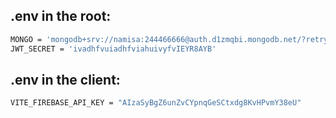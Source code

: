 ## .env in the root:
  ```bash
  MONGO = 'mongodb+srv://namisa:244466666@auth.d1zmqbi.mongodb.net/?retryWrites=true&w=majority&appName=auth'
  JWT_SECRET = 'ivadhfvuiadhfviahuivyfvIEYR8AYB'  
  ```
## .env in the client:
  ```bash
  VITE_FIREBASE_API_KEY = "AIzaSyBgZ6unZvCYpnqGeSCtxdg8KvHPvmY38eU"
  ```
